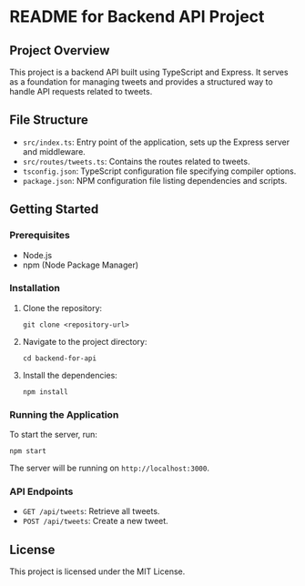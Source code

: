 # README for Backend API Project

## Project Overview
This project is a backend API built using TypeScript and Express. It serves as a foundation for managing tweets and provides a structured way to handle API requests related to tweets.

## File Structure
- `src/index.ts`: Entry point of the application, sets up the Express server and middleware.
- `src/routes/tweets.ts`: Contains the routes related to tweets.
- `tsconfig.json`: TypeScript configuration file specifying compiler options.
- `package.json`: NPM configuration file listing dependencies and scripts.

## Getting Started

### Prerequisites
- Node.js
- npm (Node Package Manager)

### Installation
1. Clone the repository:
   ```
   git clone <repository-url>
   ```
2. Navigate to the project directory:
   ```
   cd backend-for-api
   ```
3. Install the dependencies:
   ```
   npm install
   ```

### Running the Application
To start the server, run:
```
npm start
```
The server will be running on `http://localhost:3000`.

### API Endpoints
- `GET /api/tweets`: Retrieve all tweets.
- `POST /api/tweets`: Create a new tweet.

## License
This project is licensed under the MIT License.